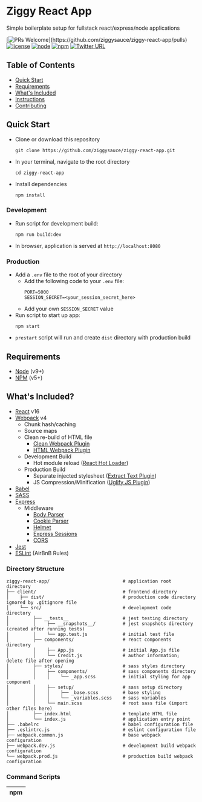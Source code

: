 # Ziggy React App  
Simple boilerplate setup for fullstack react/express/node applications


[![PRs Welcome](https://img.shields.io/badge/PRs-welcome-brightgreen.svg?)](https://github.com/ziggysauce/ziggy-react-app/pulls)
[![license](https://img.shields.io/badge/license-MIT-brightgreen.svg)](https://github.com/ziggysauce/ziggy-react-app/blob/master/LICENSE)
[![node](https://img.shields.io/badge/node-v10.1.0-brightgreen.svg)](https://nodejs.org/en/)
[![npm](https://img.shields.io/badge/npm-v5.6.0-blue.svg)](https://www.npmjs.com/)
[![Twitter URL](https://img.shields.io/twitter/url/http/shields.io.svg?style=social)](https://twitter.com/intent/tweet?text=Starting%20a%20new%20react%20app%20using%20ziggy-react-app!&url=https://github.com/ziggysauce/ziggy-react-app&via=ziggysauce&hashtags=react,boilerplate,webpack,babel,sass)


## Table of Contents
* [Quick Start](#quick-start)
* [Requirements](#requirements)
* [What's Included](#whats-included)
* [Instructions](#instructions)
* [Contributing](#contributing)

## Quick Start
* Clone or download this repository  
  ```
  git clone https://github.com/ziggysauce/ziggy-react-app.git
  ```  
* In your terminal, navigate to the root directory  
  ```
  cd ziggy-react-app
  ```  
* Install dependencies  
  ```
  npm install
  ```

### Development
* Run script for development build:  
  ```
  npm run build:dev
  ```  
* In browser, application is served at `http://localhost:8080`

### Production
* Add a `.env` file to the root of your directory
  * Add the following code to your `.env` file:
    ```
    PORT=5000
    SESSION_SECRET=<your_session_secret_here>
    ```
  * Add your own `SESSION_SECRET` value
* Run script to start up app:  
  ```
  npm start
  ```  
* `prestart` script will run and create `dist` directory with production build


## Requirements
* [Node](https://nodejs.org/en/) (v9+)
* [NPM](https://www.npmjs.com/) (v5+)


## What's Included?
* [React](https://reactjs.org/) v16
* [Webpack](https://webpack.js.org/) v4
  * Chunk hash/caching
  * Source maps
  * Clean re-build of HTML file
    * [Clean Webpack Plugin](https://github.com/johnagan/clean-webpack-plugin)
    * [HTML Webpack Plugin](https://github.com/jantimon/html-webpack-plugin)
  * Development Build
    * Hot module reload ([React Hot Loader](https://github.com/gaearon/react-hot-loader))
  * Production Build
    * Separate injected stylesheet ([Extract Text Plugin](https://github.com/webpack-contrib/extract-text-webpack-plugin))
    * JS Compression/Minification ([Uglify JS Plugin](https://github.com/webpack-contrib/uglifyjs-webpack-plugin))
* [Babel](http://babeljs.io/)  
* [SASS](https://sass-lang.com/)  
* [Express](https://expressjs.com/)  
  * Middleware
    * [Body Parser](https://github.com/expressjs/body-parser)
    * [Cookie Parser](https://github.com/expressjs/cookie-parser) 
    * [Helmet](https://github.com/helmetjs/helmet)  
    * [Express Sessions](https://github.com/expressjs/session)  
    * [CORS](https://github.com/expressjs/cors)   
* [Jest](https://facebook.github.io/jest/)  
* [ESLint](https://eslint.org/) (AirBnB Rules)

### Directory Structure
```
ziggy-react-app/                           # application root directory
├── client/                                # frontend directory
│    ├── dist/                             # production code directory ignored by .gitignore file
│    └── src/                              # development code directory
│         ├── __tests__                    # jest testing directory
│         │    ├── __snapshots__/          # jest snapshots directory (created after running tests)
│         │    └── app.test.js             # initial test file
│         ├── components/                  # react components directory
│         │    ├── App.js                  # initial App.js file
│         │    └── Credit.js               # author information; delete file after opening
│         ├── styles/                      # sass styles directory
│         │    ├── components/             # sass components directory
│         │    │    └── _app.scss          # initial styling for app component
│         │    ├── setup/                  # sass setup directory
│         │    │    ├── _base.scss         # base styling
│         │    │    └── _variables.scss    # sass variables
│         │    └── main.scss               # root sass file (import other files here)
│         ├── index.html                   # template HTML file
│         └── index.js                     # application entry point
├── .babelrc                               # babel configuration file
├── .eslintrc.js                           # eslint configuration file
├── webpack.common.js                      # base webpack configuration
├── webpack.dev.js                         # development build webpack configuration
└── webpack.prod.js                        # production build webpack configuration
```

### Command Scripts
| npm <script>   |                     Function/Description                              |
| -------------- | --------------------------------------------------------------------- |
| prestart       | Run webpack production build script before express server             |
| start          | Opens production build app from `dist/index.html`                     |
| test           | Runs all tests files (`.test.js` type)                                |
| test:verbose   | Displays individuals test results                                     |
| test:coverage  | Collects test coverage information and reports output                 |
| build:dev      | Runs webpack developement build (HMR enabled) at `localhost:8080`     |
| build:prod     | Runs webpack production build (`dist` directory created)              |


## Instructions
* Frontend
  * Delete the `Credit.js` file
  * Edit the `App.js` file
  * Edit the `_app.scss` file
  * SASS styling:
    * Be sure to add an underscore `_` before new `.scss` files
    * Add new scss files to `main.scss` as an import (order matters)
* Backend
  * Add a `.env` file to the root of your directory
    * Add the following code to your `.env` file:
      ```
      PORT=5000
      SESSION_SECRET=<your_session_secret_here>
      ```
    * Add your own `SESSION_SECRET` value
    * Edit .env variables however you see fit
    * Removing a variable from here may require changes throughout the app where `process.env` is called
* Testing
  * Run `npm test` to start all jest testing
  * Run `npm run test:verbose` to see jest testing details
  * Run `npm run test:coverage` to create coverage directory
    * Run `open coverage/lcov-report/index.html` to see jest testing coverage

## Contributing
This react app boilerplate is open source. Any feedback, issues, contributions, and requests are appreciated and encouraged.  

For more information:  
[Contributing Instructions](https://github.com/ziggysauce/ziggy-react-app/blob/master/CONTRIBUTING.md)  
[License](https://github.com/ziggysauce/ziggy-react-app/blob/master/LICENSE)  

If you found this repository helpful, please give me a follow and star this repository. Thanks for all the support!
